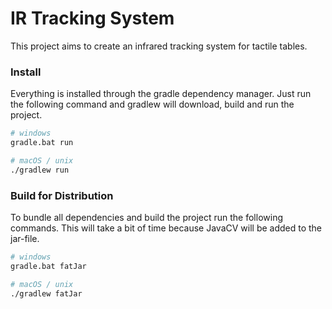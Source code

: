 # IR Tracking System
This project aims to create an infrared tracking system for tactile tables.

### Install
Everything is installed through the gradle dependency manager. Just run the following command and gradlew will download, build and run the project.

```bash
# windows
gradle.bat run

# macOS / unix
./gradlew run
```

### Build for Distribution
To bundle all dependencies and build the project run the following commands. This will take a bit of time because JavaCV will be added to the jar-file.

```bash
# windows
gradle.bat fatJar

# macOS / unix
./gradlew fatJar
```
